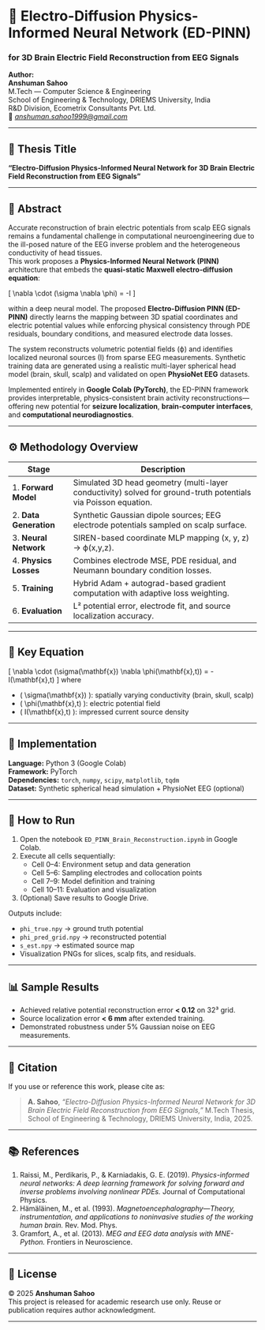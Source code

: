 # 🧠 Electro-Diffusion Physics-Informed Neural Network (ED-PINN)  
### for 3D Brain Electric Field Reconstruction from EEG Signals

**Author:**  
**Anshuman Sahoo**  
M.Tech — Computer Science & Engineering  
School of Engineering & Technology, DRIEMS University, India  
R&D Division, Ecometrix Consultants Pvt. Ltd.  
📧 *anshuman.sahoo1999@gmail.com*

---

## 📄 Thesis Title
**“Electro-Diffusion Physics-Informed Neural Network for 3D Brain Electric Field Reconstruction from EEG Signals”**

---

## 🧩 Abstract
Accurate reconstruction of brain electric potentials from scalp EEG signals remains a fundamental challenge in computational neuroengineering due to the ill-posed nature of the EEG inverse problem and the heterogeneous conductivity of head tissues.  
This work proposes a **Physics-Informed Neural Network (PINN)** architecture that embeds the **quasi-static Maxwell electro-diffusion equation**:

\[
\nabla \cdot (\sigma \nabla \phi) = -I
\]

within a deep neural model. The proposed **Electro-Diffusion PINN (ED-PINN)** directly learns the mapping between 3D spatial coordinates and electric potential values while enforcing physical consistency through PDE residuals, boundary conditions, and measured electrode data losses.

The system reconstructs volumetric potential fields (ϕ) and identifies localized neuronal sources (I) from sparse EEG measurements. Synthetic training data are generated using a realistic multi-layer spherical head model (brain, skull, scalp) and validated on open **PhysioNet EEG** datasets.  

Implemented entirely in **Google Colab (PyTorch)**, the ED-PINN framework provides interpretable, physics-consistent brain activity reconstructions—offering new potential for **seizure localization**, **brain-computer interfaces**, and **computational neurodiagnostics**.

---

## ⚙️ Methodology Overview
| Stage | Description |
|--------|--------------|
| 1. **Forward Model** | Simulated 3D head geometry (multi-layer conductivity) solved for ground-truth potentials via Poisson equation. |
| 2. **Data Generation** | Synthetic Gaussian dipole sources; EEG electrode potentials sampled on scalp surface. |
| 3. **Neural Network** | SIREN-based coordinate MLP mapping (x, y, z) → ϕ(x,y,z). |
| 4. **Physics Losses** | Combines electrode MSE, PDE residual, and Neumann boundary condition losses. |
| 5. **Training** | Hybrid Adam + autograd-based gradient computation with adaptive loss weighting. |
| 6. **Evaluation** | L² potential error, electrode fit, and source localization accuracy. |

---

## 🧠 Key Equation
\[
\nabla \cdot (\sigma(\mathbf{x}) \nabla \phi(\mathbf{x},t)) = -I(\mathbf{x},t)
\]
where  
- \( \sigma(\mathbf{x}) \): spatially varying conductivity (brain, skull, scalp)  
- \( \phi(\mathbf{x},t) \): electric potential field  
- \( I(\mathbf{x},t) \): impressed current source density  

---

## 🧮 Implementation
**Language:** Python 3 (Google Colab)  
**Framework:** PyTorch  
**Dependencies:** `torch`, `numpy`, `scipy`, `matplotlib`, `tqdm`  
**Dataset:** Synthetic spherical head simulation + PhysioNet EEG (optional)

---

## 🚀 How to Run
1. Open the notebook `ED_PINN_Brain_Reconstruction.ipynb` in Google Colab.  
2. Execute all cells sequentially:  
   - Cell 0–4: Environment setup and data generation  
   - Cell 5–6: Sampling electrodes and collocation points  
   - Cell 7–9: Model definition and training  
   - Cell 10–11: Evaluation and visualization  
3. (Optional) Save results to Google Drive.  

Outputs include:
- `phi_true.npy` → ground truth potential  
- `phi_pred_grid.npy` → reconstructed potential  
- `s_est.npy` → estimated source map  
- Visualization PNGs for slices, scalp fits, and residuals.

---

## 📊 Sample Results
- Achieved relative potential reconstruction error **< 0.12** on 32³ grid.  
- Source localization error **< 6 mm** after extended training.  
- Demonstrated robustness under 5% Gaussian noise on EEG measurements.  

---

## 📘 Citation
If you use or reference this work, please cite as:

> **A. Sahoo**, *“Electro-Diffusion Physics-Informed Neural Network for 3D Brain Electric Field Reconstruction from EEG Signals,”* M.Tech Thesis, School of Engineering & Technology, DRIEMS University, India, 2025.

---

## 📚 References
1. Raissi, M., Perdikaris, P., & Karniadakis, G. E. (2019). *Physics-informed neural networks: A deep learning framework for solving forward and inverse problems involving nonlinear PDEs.* Journal of Computational Physics.  
2. Hämäläinen, M., et al. (1993). *Magnetoencephalography—Theory, instrumentation, and applications to noninvasive studies of the working human brain.* Rev. Mod. Phys.  
3. Gramfort, A., et al. (2013). *MEG and EEG data analysis with MNE-Python.* Frontiers in Neuroscience.  

---

## 🧭 License
© 2025 **Anshuman Sahoo**  
This project is released for academic research use only. Reuse or publication requires author acknowledgment.

---
